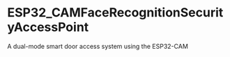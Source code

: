 # ESP32_CAMFaceRecognitionSecurityAccessPoint
A dual-mode smart door access system using the ESP32-CAM

